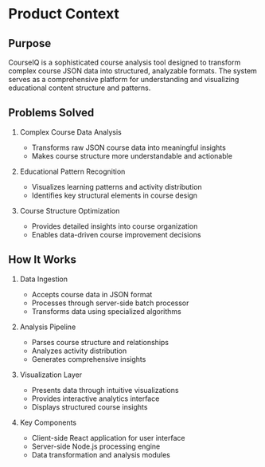 # Product Context

## Purpose
CourseIQ is a sophisticated course analysis tool designed to transform complex course JSON data into structured, analyzable formats. The system serves as a comprehensive platform for understanding and visualizing educational content structure and patterns.

## Problems Solved
1. Complex Course Data Analysis
   - Transforms raw JSON course data into meaningful insights
   - Makes course structure more understandable and actionable

2. Educational Pattern Recognition
   - Visualizes learning patterns and activity distribution
   - Identifies key structural elements in course design

3. Course Structure Optimization
   - Provides detailed insights into course organization
   - Enables data-driven course improvement decisions

## How It Works
1. Data Ingestion
   - Accepts course data in JSON format
   - Processes through server-side batch processor
   - Transforms data using specialized algorithms

2. Analysis Pipeline
   - Parses course structure and relationships
   - Analyzes activity distribution
   - Generates comprehensive insights

3. Visualization Layer
   - Presents data through intuitive visualizations
   - Provides interactive analytics interface
   - Displays structured course insights

4. Key Components
   - Client-side React application for user interface
   - Server-side Node.js processing engine
   - Data transformation and analysis modules
